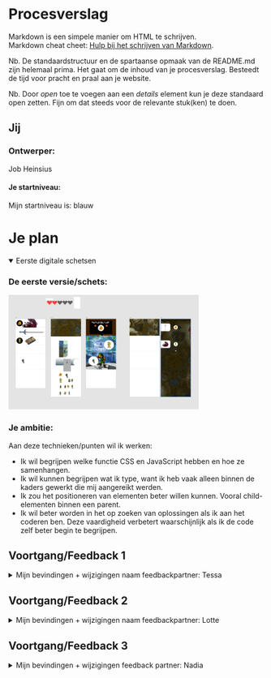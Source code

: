 # Procesverslag
Markdown is een simpele manier om HTML te schrijven.  
Markdown cheat cheet: [Hulp bij het schrijven van Markdown](https://github.com/adam-p/markdown-here/wiki/Markdown-Cheatsheet).

Nb. De standaardstructuur en de spartaanse opmaak van de README.md zijn helemaal prima. Het gaat om de inhoud van je procesverslag. Besteedt de tijd voor pracht en praal aan je website.

Nb. Door *open* toe te voegen aan een *details* element kun je deze standaard open zetten. Fijn om dat steeds voor de relevante stuk(ken) te doen.





## Jij

### Ontwerper:
Job Heinsius

#### Je startniveau:
Mijn startniveau is: blauw





# Je plan

<details open>
  <summary>Eerste digitale schetsen</summary>

  ### De eerste versie/schets:
  <img src="https://github.com/Jobbie20/VIDii/blob/main/readme-images/digitale%20schetsen.PNG" width="375px" alt="eerste versie/schets">


  ### Je ambitie: 
  Aan deze technieken/punten wil ik werken:
  - Ik wil begrijpen welke functie CSS en JavaScript hebben en hoe ze samenhangen.
  - Ik wil kunnen begrijpen wat ik type, want ik heb vaak alleen binnen de kaders gewerkt die mij aangereikt werden.
  - Ik zou het positioneren van elementen beter willen kunnen. Vooral child-elementen binnen een parent.
  - Ik wil beter worden in het op zoeken van oplossingen als ik aan het coderen ben. Deze vaardigheid verbetert waarschijnlijk als ik de code zelf beter begin te begrijpen.
 
</details>




## Voortgang/Feedback 1

<details>
  <summary>
  Mijn bevindingen + wijzigingen
  naam feedbackpartner: Tessa</summary>

  ### Bevinding 1:
  feedback punt 1 - "Let goed op hoe je de tijdlijn uiteindelijk in beeld gaat brengen. Ik snap namelijk nog niet gelijk dat dit een timeline is."

  #### oplossing:
  <img src="https://github.com/Jobbie20/VIDii/blob/main/readme-images/feedback1-1.PNG" width="375px" alt="achtergrond">
  Ik heb dit opgelost door elk scherm een eigen achtergrond te geven. Zo zie je steeds dat je verder komt in 'the journey'.



  ### Bevinding 2:
  feedbackpunt 2 - Probeer de content af te stellen op de game of tijd van het spel en niet items uit de nieuwste game

  #### oplossing:
  <img src="https://github.com/Jobbie20/VIDii/blob/main/readme-images/feedback1-2.PNG" width="375px" alt="weinig content">
  Dit is een goed punt, maar ik ben het er niet helemaal mee eens. Ik heb dit opgelost door weinig tot geen items in het ontwerp mee te nemen. Het leidde af van het karakter.



  ### Bevinding 3:
  Er is weinig ruimte voor actie in de interface.
  
  #### oplossing:
  <img src="https://github.com/Jobbie20/VIDii/blob/main/readme-images/feedback1-3.PNG" width="375px" alt="mogelijkheden voor interactie">
  Er is weinig ruimte voor actie in de interface. Dit terwijl het spel gaat om de actie en het ontdekken. Daarom besloot ik om een dungeon te gaan maken. Dus met verschillende levels, waarin je puzzels moet oplossen. Op deze manier kun je wel veel interacties toepassen.



  ### Bevinding 4:
  De achtergrond van de levels zijn druk, omdat ze een compleet andere setting hebben (elke game ziet er anders uit).
  
  #### oplossing:
  <img src="https://github.com/Jobbie20/VIDii/blob/main/readme-images/feedback1-4.PNG" width="375px" alt="twee versies achtergronden">
  Ik heb dit opgelost door elk level dezelfde achtergrond te geven, maar deze om de level een andere kleur te geven. Dat geeft toch het gevoel dat je een ander level instapt, zonder dat de levels zelf druk aanvoelen.



  ### Bevinding 5:
  Je kunt nu nog scrollen, maar dat haalt het effect weg dat je eerst de puzzel moet oplossen en daarna pas verder kunt gaan.
 
  #### oplossing:
  <img src="https://github.com/Jobbie20/VIDii/blob/main/readme-images/feedback1-5.PNG" width="375px" alt="link met een deur image">
  Ik heb dit opgelost door linkjes te maken van deuren en het scrollen op de pagina uit te zetten.  Daardoor kun je alleen nog maar met de deuren navigeren naar het volgende level.

</details>




## Voortgang/Feedback 2

<details>
  <summary>Mijn bevindingen + wijzigingen
  naam feedbackpartner: Lotte</summary>
  
  ### Bevinding 1:
  Feedbackpunt 1 - de bronnen zijn nog niet vermeldt. 

  #### oplossing:
  <img src="https://github.com/Jobbie20/VIDii/blob/main/readme-images/feedback2-1.PNG" width="375px" alt="bronnenlijst">
  Ik was helemaal vergeten dat we bronnen moesten vermelden. Ik zoek de bronnen die ik heb gebruikt opnieuw op, ik schrijf mijn toekomstige bronnen op en ik zet ze gelijk een bestandje.



  ### Bevinding 2:
  Feedbackpunt 2 - De pagina is niet responsive.

  #### oplossing:
  <img src="https://github.com/Jobbie20/VIDii/blob/main/readme-images/feedback2-2.PNG" width="375px" alt="tutorial">
  Ik heb dit opgelost door tutorials te kijken over hoe je een pagina responsive kan maken.



  ### Bevinding 3:
  Feedbackpunt 3 - Er zijn nog geen states verwerkt in het ontwerp.

  #### oplossing:
  Ik was van plan om dat na deze les te gaan doen. Ik kreeg toen een paar tips van mijn feedback partner over hoe je states kan aanmaken.



  ### Bevinding 4:
  Feedbackpunt 4 - De code kan iets netter geschreven worden.

  #### oplossing:
  <img src="https://github.com/Jobbie20/VIDii/blob/main/readme-images/feedback2-4.PNG" width="375px" alt="witruimte">
  Nu is er tussen de grote onderdelen (de levels) net zo veel witruimte als overal. Ik ga 5 witregels tussen de levels zetten. Daarnaast ga ik ook meer comments neerzetten, ik was dat bij een paar onderdelen vergeten te doen.



  ### Bevinding 5:
  Feedbackpunt 5 - Je hebt nu alleen nog maar images gebruikt. Het is voor de opdracht slim of zelf ook wat elementen te maken in plaats van te importeren vanuit adobe programma's

  #### oplossing:
  <img src="https://github.com/Jobbie20/VIDii/blob/main/readme-images/feedback-2-5.PNG" width="375px" alt="veel images">
  Ik ben van plan om de knoppen waar je op kunt klikken voor informatie en de pop-ups die dan tevoorschijn komen zelf te maken. Daar ga ik nog mee aan de slag, dus dat komt zeker!




</details>



## Voortgang/Feedback 3

<details>
  <summary>Mijn bevindingen + wijzigingen
  feedback partner: Nadia</summary>
  
  ### Bevinding 1:
  Feedbackpunt 1 - Het karakter loopt nu nog niet. Je kunt niet op hem klikken. Dat is een beetje gek.

  #### oplossing:
  <img src="https://github.com/Jobbie20/VIDii/blob/main/readme-images/feedback3-1.PNG" width="375px" alt="klikbaar maken">
  Ik heb dit opgelost door hem klikbaar te maken NADAT de puzzel is opgelost. Als je op hem klikt, loopt hij naar de deur beneden. Zo is het niet alleen een statisch poppetje.



  ### Bevinding 2:
  Feedbackpunt 2 - Er wordt nog weinig informatie verteld over de puzzel zelf, misschien kun je dat toevoegen.

  #### oplossing:
  <img src="https://github.com/Jobbie20/VIDii/blob/main/readme-images/ging-goed-2.PNG" width="375px" alt="tweede button">
  Dat is een goeie, dan krijg je ook informatie over de elementen die het spel leuk maken. Dat voeg ik onder de eerste knop toe. Ik heb hier helaas geen foto meer van, ik heb het al geüpdate. 



  ### Bevinding 3:
  Feedbackpunt 3 - Nu kan je niet helemaal in één keer terug naar boven als je dat wilt. Misschien kun je een knop toevoegen waarmee je naar boven gaat?

  #### oplossing:
  <img src="https://github.com/Jobbie20/VIDii/blob/main/readme-images/minder-goed-3.PNG" width="375px" alt="back to the top button">
  Ik had hier nog niet aan gedacht. Ik wil niet dat de gebruiker bij elk level helemaal naar boven kan gaan, maar bij het laatste level is dat wel erg handig. Dan past de overgang ook, want je komt van het einde weer bij het begin. Ik maak de deur helemaal onderaan een linkje die helemaal naar de bovenste sectie verwijst.



  ### Bevinding 4:
  Ik wilde eerst de knoppen aan de linkerkant een hover effect geven, maar dat kon niet met alleen CSS. Uiteindelijk deed ik dit met JavaScript erbij, maar dan moest je weer met je muis over de afbeelding voor een tweede keer om de hover er weer af te halen. Dit werkte niet zo goed. Ik wist even niet hoe ik dit moest oplossen 

  #### oplossing:
  <img src="https://github.com/Jobbie20/VIDii/blob/main/readme-images/feedback3-4.PNG" width="375px" alt="van hover naar button">
  Ik maakte als oplossing de section een knop met een onclick. Een knop werkte ook goed, dus het is een goed alternatief. Toch had ik liever hover gehad, maar ik wist echt niet hoe dat moest. Ik heb het in ieder geval weten op te lossen.



  ### Bevinding 5:
  Ik realiseerde me niet dat je bij het eerste level wel moet weten hoe je verder kunt gaan. Je kunt namelijk niet scrollen, straks blijven mensen vastzitten op de eerste pagina.

  #### oplossing:
  <img src="https://github.com/Jobbie20/VIDii/blob/main/readme-images/feedback-3-5.PNG" width="375px" alt="start tekst">
  Ik heb dit opgelost door naast de deur 'start' neer te zetten. Dan weet je waar je moet zijn als je door wilt gaan. In het volgende level is dat dan ook duidelijk.



## Reflectie

<details>
  <summary>Mijn eindresultaat & persoonlijke ontwikkeling</summary>

  ### Je uitkomst - karakteristiek screenshot(s):
  <img src="https://github.com/Jobbie20/VIDii/blob/main/readme-images/eindresultaat2.png" width="375px" alt="final ontwerp bovenkant">
  <img src="https://github.com/Jobbie20/VIDii/blob/main/readme-images/eindresultaat.png" width="375px" alt="final ontwerp de rest">


  ### Dit ging goed/Heb ik geleerd: 
  Korte omschrijving met plaatje(s)

  Wat goed ging was het inladen en positioneren van de images. Ook het maken van de knoppen in JavaScript ging goed nadat ik een voorbeeld kreeg van de docent. Het overzicht houden en langdurig staren omdat je afgeleid raakt is ook echt verminderd. Ik kan me beter concentreren doordat ik veel tijd heb geïnvesteerd in het coderen. Daardoor raak je er uiteindelijk aan gewend. Daarbij komt dat ik de code beter begrijp, waardoor ik de code makkelijker kan scannen.
  Ik snap nu ook hoe de verhouding tussen de drie programmeer talen is. Ik snapte nooit helemaal hoe het samenging, en dat zorgde ervoor dat ik bang werd voor hetgeen wat ik niet kende. Daardoor stelde ik taken heel soms uit.
  <img src="https://github.com/Jobbie20/VIDii/blob/main/readme-images/ging-goed-1.PNG" width="375px" alt="javascript leren">
  <img src="https://github.com/Jobbie20/VIDii/blob/main/readme-images/ging-goed-2.PNG" width="375px" alt="knoppen">
  <img src="https://github.com/Jobbie20/VIDii/blob/main/readme-images/ging-goed-3.PNG" width="375px" alt="overzicht">


  ### Dit was lastig/Is niet gelukt:
  Korte omschrijving met plaatje(s)

  Ik heb een paar dingen niet kunnen doen die ik wilde doen. Dat kwam door een te kort aan tijd. Ik had te veel pagina's gemaakt en ik heb polsklachten waardoor ik 2x zo langzaam werk. Ik wilde nog toevoegen dat je pas kan doorklikken naar het volgende level als je de puzzel hebt gehaald. Dat was alleen erg lastig door de hoeveelheid deuren waar het voor gemaakt moest worden. Dan moesten ze allemaal een nieuwe class en knop JavaScript onclick animatie krijgen. Ik wilde ook maken dat link (het karakter) gelijk naar de onderste deur loopt als je klaar bent met de puzzel. Nu moet je link zelf nog aanklikken als je hem wilt laten lopen. Tot slot had ik nog een knop in het laatste level willen maken waardoor de site refreshed en alle transities en animaties weer in de begin state staan. Tot slot baal ik ervan dat de website niet responsive is geworden. Ik had te grote afbeeldingen die ik met width kleiner moest maken waardoor je geen 100% width en height auto kunt doen. Ik had een bug dat van het ene op het andere moment alle afbeeldingen 200% groter werden. Ik had geen tijd meer om alle afbeeldingen handmatig kleiner te maken. Volgende keer doe ik voorzichtig met de width en denk ik er langer over na. Maar met meer tijd had ik het sowieso kunnen fixen.

  <img src="https://github.com/Jobbie20/VIDii/blob/main/readme-images/minder-goed-1.PNG" width="375px" alt="deuren met javascript niet gelukt">
  <img src="https://github.com/Jobbie20/VIDii/blob/main/readme-images/minder-goed-2.PNG" width="375px" alt="link laten lopen na oplossing puzzel niet gelukt">
  <img src="https://github.com/Jobbie20/VIDii/blob/main/readme-images/minder-goed-3.PNG" width="375px" alt="refresh knop niet gelukt">
</details>





## Bronnenlijst

<details open>
<summary>continu bijhouden terwijl je werkt</summary>

Nb. Wees specifiek ('css-tricks' als bron is bijv. niet specifiek genoeg).

1. https://www.nme.com/blogs/nme-blogs/a-love-letter-to-the-legend-of-zelda-ocarina-of-time-on-its-20th-anniversary-2411968
2. https://ar.pinterest.com/pin/256212666270689655/
3. https://www.gamerevolution.com/review/61763-the-legend-of-zelda-the-wind-waker-wii-u-review
4. https://www.maniac.de/tests/the-legend-of-zelda-twilight-princess-hd-im-test-wii-u/
5. https://www.digitaltrends.com/gaming/the-legend-of-zelda-links-awakening-trading-sequence-and-boomerang-guide/
6. https://www.gamesreviews.com/articles/02/preview-the-legend-of-zelda-breath-of-the-wild/
7. https://en.wikipedia.org/wiki/Ganon
8. https://en.wikipedia.org/wiki/The_Legend_of_Zelda:_Link%27s_Awakening
9. https://zelda-archive.fandom.com/wiki/Hover_Boots
10. https://en.wikipedia.org/wiki/The_Legend_of_Zelda:_Breath_of_the_Wild
11. https://en.wikipedia.org/wiki/The_Legend_of_Zelda:_A_Link_to_the_Past
12. https://en.wikipedia.org/wiki/The_Legend_of_Zelda:_Twilight_Princess
13. https://en.wikipedia.org/wiki/The_Legend_of_Zelda:_The_Wind_Waker
14. https://en.wikipedia.org/wiki/The_Legend_of_Zelda:_Majora%27s_Mask
15. https://en.wikipedia.org/wiki/The_Legend_of_Zelda:_Ocarina_of_Time
16. https://en.wikipedia.org/wiki/List_of_The_Legend_of_Zelda_media
17. https://www.halloweencostumes.com/blog/p-1016-30-years-of-zelda-the-evolution-of-link-infographic.aspx
18. https://zelda.fandom.com/wiki/Category:Models
19. https://zelda.fandom.com/wiki/Link
20. https://www.spriters-resource.com/snes/legendofzeldaalinktothepast/
21. https://zelda.fandom.com/wiki/Category:A_Link_to_the_Past_Sprites

</details>